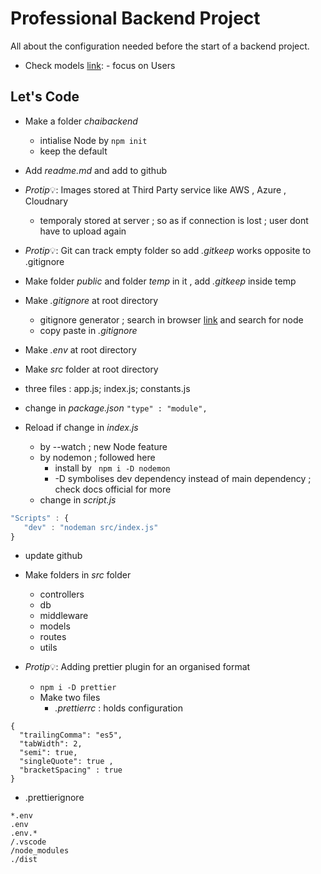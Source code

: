 # Professional Backend Project
All about the configuration needed before the start of a backend project.
- Check models [link](https://app.eraser.io/workspace/YtPqZ1VogxGy1jzIDkzj): - focus on Users 

## Let's Code 

- Make a folder _chaibackend_ 
  - intialise Node by `npm init`
  - keep the default
- Add _readme.md_ and add to github

- $Protip💡$: Images stored at Third Party service like AWS , Azure , Cloudnary 
   - temporaly stored at server ; so as if connection is lost ; user dont have to upload again

- $Protip💡$: Git can track empty folder so add _.gitkeep_ works opposite to .gitignore

- Make folder _public_ and folder  _temp_ in it ,  add _.gitkeep_ inside temp

- Make _.gitignore_ at root directory
   - gitignore generator ; search in browser
     [link](https://mrkandreev.name/snippets/gitignore-generator/) and search for node
   - copy paste in  _.gitignore_

- Make _.env_ at root directory

-  Make _src_ folder at root directory 
  - three files : app.js; index.js; constants.js

- change in _package.json_  `"type" : "module",`
- Reload if change in _index.js_ 
  - by --watch ; new Node feature
  - by nodemon ; followed here
    - install by ` npm i -D nodemon`
    - -D symbolises dev dependency instead of main dependency ; check docs official for more
   - change in _script.js_
```javascript
"Scripts" : {
   "dev" : "nodeman src/index.js"
}
```

- update github

- Make folders in _src_ folder
  - controllers
  - db
  - middleware
  - models
  - routes
  - utils

- $Protip💡$: Adding prettier plugin for an organised format
  - `npm i -D prettier`
  - Make two files 
    - _.prettierrc_ : holds configuration
```
{
  "trailingComma": "es5",
  "tabWidth": 2,
  "semi": true,
  "singleQuote": true ,
  "bracketSpacing" : true 
}
```
   - .prettierignore
```
*.env
.env
.env.*
/.vscode
/node_modules
./dist
```